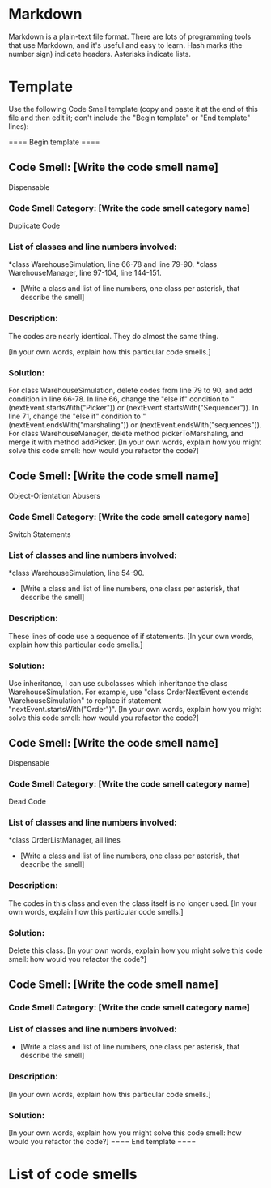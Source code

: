 # Markdown

Markdown is a plain-text file format. There are lots of programming tools that use Markdown, and it's useful and
easy to learn. Hash marks (the number sign) indicate headers. Asterisks indicate lists.

# Template

Use the following Code Smell template (copy and paste it at the end of this file and then edit it; don't include the "Begin template" or "End template" lines):

==== Begin template ====
## Code Smell: [Write the code smell name]
Dispensable
### Code Smell Category: [Write the code smell category name]
Duplicate Code
### List of classes and line numbers involved:
*class WarehouseSimulation, line 66-78 and line 79-90.
*class WarehouseManager, line 97-104, line 144-151.
* [Write a class and list of line numbers, one class per asterisk, that describe the smell]

### Description:
The codes are nearly identical. They do almost the same thing.

[In your own words, explain how this particular code smells.]

### Solution:
For class WarehouseSimulation, delete codes from line 79 to 90, and add condition in line 66-78. In line 66, 
change the "else if" condition to "(nextEvent.startsWith("Picker")) or (nextEvent.startsWith("Sequencer")). In line 71, 
change the "else if" condition to "(nextEvent.endsWith("marshaling")) or (nextEvent.endsWith("sequences")).
For class WarehouseManager, delete method pickerToMarshaling, and merge it with method addPicker.
[In your own words, explain how you might solve this code smell:
how would you refactor the code?]

## Code Smell: [Write the code smell name]
Object-Orientation Abusers
### Code Smell Category: [Write the code smell category name]
Switch Statements
### List of classes and line numbers involved:
*class WarehouseSimulation, line 54-90.
* [Write a class and list of line numbers, one class per asterisk, that describe the smell]

### Description:
These lines of code use a sequence of if statements.
[In your own words, explain how this particular code smells.]

### Solution:
Use inheritance, I can use subclasses which inheritance the class WarehouseSimulation. For example, use  "class 
OrderNextEvent extends WarehouseSimulation" to replace if statement "nextEvent.startsWith("Order")".
[In your own words, explain how you might solve this code smell:
how would you refactor the code?]

## Code Smell: [Write the code smell name]
Dispensable
### Code Smell Category: [Write the code smell category name]
Dead Code
### List of classes and line numbers involved:
*class OrderListManager, all lines
* [Write a class and list of line numbers, one class per asterisk, that describe the smell]

### Description:
The codes in this class and even the class itself is no longer used.
[In your own words, explain how this particular code smells.]

### Solution:
Delete this class.
[In your own words, explain how you might solve this code smell:
how would you refactor the code?]

## Code Smell: [Write the code smell name]

### Code Smell Category: [Write the code smell category name]

### List of classes and line numbers involved:

* [Write a class and list of line numbers, one class per asterisk, that describe the smell]

### Description:

[In your own words, explain how this particular code smells.]

### Solution:

[In your own words, explain how you might solve this code smell:
how would you refactor the code?]
==== End template ====

# List of code smells